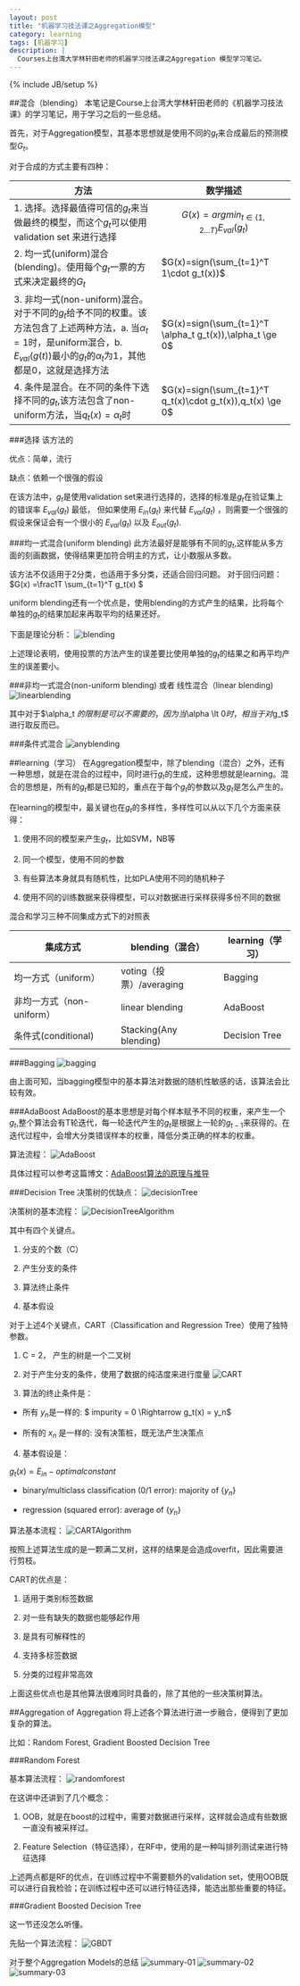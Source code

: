 ```yaml
---
layout: post
title: "机器学习技法课之Aggregation模型"
category: learning
tags: [机器学习]
description: |
  Courses上台湾大学林轩田老师的机器学习技法课之Aggregation 模型学习笔记。
---
```


{% include JB/setup %}



##混合（blending）
本笔记是Course上台湾大学林轩田老师的《机器学习技法课》的学习笔记，用于学习之后的一些总结。

首先，对于Aggregation模型，其基本思想就是使用不同的$g_t$来合成最后的预测模型$G_t$。

对于合成的方式主要有四种：

|方法|数学描述|
| -- | ------ |
|1. 选择。选择最值得可信的$g_t$来当做最终的模型，而这个$g_t$可以使用validation set 来进行选择 | $$G(x)=argmin_{ t \in \{1,2...T\} }E_{val} (g_t)$$ |
|2. 均一式(uniform)混合(blending)。使用每个$g_t$一票的方式来决定最终的$G_t$ | $G(x)=sign(\sum_{t=1}^T 1\cdot g_t(x))$ |
|3. 非均一式(non-uniform)混合。对于不同的$g_t$给予不同的权重。该方法包含了上述两种方法，a. 当$\alpha_t=1$时，是uniform混合，b. $E_{val}(g(t))$最小的$g_t$的$\alpha_t$为1，其他都是0，这就是选择方法 | $G(x)=sign(\sum_{t=1}^T \alpha_t g_t(x)),\alpha_t \ge 0$ |
|4. 条件是混合。在不同的条件下选择不同的$g_t$,该方法包含了non-uniform方法，当$q_t(x)=\alpha_t$时 | $G(x)=sign(\sum_{t=1}^T q_t(x)\cdot g_t(x)),q_t(x) \ge 0$ |


###选择
该方法的

优点：简单，流行

缺点：依赖一个很强的假设

在该方法中，$g_t$是使用validation set来进行选择的，选择的标准是$g_t$在验证集上的错误率 $E_{val}(g_t)$ 最低，
但如果使用 $E_{in}(g_t)$ 来代替 $E_{val}(g_t)$ ，则需要一个很强的假设来保证会有一个很小的 $E_{val}(g_t)$ 以及 $E_{out}(g_t)$.

###均一式混合(uniform blending)
此方法最好是能够有不同的$g_t$,这样能从多方面的刻画数据，使得结果更加符合明主的方式，让小数服从多数。

该方法不仅适用于2分类，也适用于多分类，还适合回归问题。
对于回归问题：$G(x) =\frac1T \sum_{t=1}^T g_t(x) $

uniform blending还有一个优点是，使用blending的方式产生的结果，比将每个单独的$g_t$的结果加起来再取平均的结果还好。

下面是理论分析：
![blending](/res/images/blending-01.png)

上述理论表明，使用投票的方法产生的误差要比使用单独的$g_t$的结果之和再平均产生的误差要小。

###非均一式混合(non-uniform blending) 或者 线性混合（linear blending)
![linearblending](/res/images/linearblending.png)

其中对于$\alpha_t $的限制是可以不需要的，因为当$\alpha \lt 0$时，相当于对$g_t$ 进行取反而已。

###条件式混合
![anyblending](/res/images/anyblending.png)


##learning（学习）
在Aggregation模型中，除了blending（混合）之外，还有一种思想，就是在混合的过程中，同时进行$g_t$的生成，这种思想就是learning。混合的思想是，所有的$g_t$都是已知的，重点在于每个$g_t$的参数以及$g_t$是怎么产生的。

在learning的模型中，最关键也在$g_t$的多样性，多样性可以从以下几个方面来获得：

1. 使用不同的模型来产生$g_t$，比如SVM，NB等

2. 同一个模型，使用不同的参数

3. 有些算法本身就具有随机性，比如PLA使用不同的随机种子

4. 使用不同的训练数据来获得模型，可以对数据进行采样获得多份不同的数据

混合和学习三种不同集成方式下的对照表

|集成方式|blending（混合）|learning（学习）|
| ------ | ------------ | -------------- |
|均一方式（uniform）| voting（投票）/averaging|Bagging|
|非均一方式（non-uniform）|linear blending|AdaBoost|
|条件式(conditional)|Stacking(Any blending)|Decision Tree|


###Bagging
![bagging](/res/images/bagging.png)

由上面可知，当bagging模型中的基本算法对数据的随机性敏感的话，该算法会比较有效。

###AdaBoost
AdaBoost的基本思想是对每个样本赋予不同的权重，来产生一个$g_t$,整个算法会有T轮迭代，每一轮迭代产生的$g_t$是根据上一轮的$g_{t-1}$来获得的。在迭代过程中，会增大分类错误样本的权重，降低分类正确的样本的权重。

算法流程：
![AdaBoost](/res/images/adaboost.png)

具体过程可以参考这篇博文：[AdaBoost算法的原理与推导](http://blog.csdn.net/v_july_v/article/details/40718799)

###Decision Tree
决策树的优缺点：
![decisionTree](/res/images/decisiontree-01.png)

决策树的基本流程：
![DecisionTreeAlgorithm](/res/images/decisiontree-02.png)

其中有四个关键点。

1. 分支的个数（C）

2. 产生分支的条件

3. 算法终止条件

4. 基本假设

对于上述4个关键点，CART（Classification and Regression Tree）使用了独特参数。

1. C = 2， 产生的树是一个二叉树

2. 对于产生分支的条件，使用了数据的纯洁度来进行度量
![CART](/res/images/decisiontree-03.png)

3. 算法的终止条件是：
- 所有 $y_n$是一样的: $ impurity = 0 \Rightarrow   g_t(x) = y_n$

- 所有的 $x_n$ 是一样的: 没有决策桩，既无法产生决策点

4. 基本假设是：

$g_t (x) = E_{in} - optimal constant$

- binary/multiclass classification (0/1 error): majority of {$y_n$}

- regression (squared error): average of {$y_n$}

算法基本流程：
![CARTAlgorithm](/res/images/cart-01.png)

按照上述算法生成的是一颗满二叉树，这样的结果是会造成overfit，因此需要进行剪枝。


CART的优点是：

1. 适用于类别标签数据

2. 对一些有缺失的数据也能够起作用

3. 是具有可解释性的

4. 支持多标签数据

5. 分类的过程非常高效

上面这些优点也是其他算法很难同时具备的，除了其他的一些决策树算法。

##Aggregation of Aggregation
将上述各个算法进行进一步融合，便得到了更加复杂的算法。

比如：Random Forest, Gradient Boosted Decision Tree

###Random Forest

基本算法流程：
![randomforest](/res/images/randomforest.png)

在这讲中还讲到了几个概念：

1. OOB，就是在boost的过程中，需要对数据进行采样，这样就会造成有些数据一直没有被采样过。

2. Feature Selection（特征选择），在RF中，使用的是一种叫排列测试来进行特征选择

上述两点都是RF的优点，在训练过程中不需要额外的validation set，使用OOB既可以进行自我检验；在训练过程中还可以进行特征选择，能选出那些重要的特征。

###Gradient Boosted Decision Tree

这一节还没怎么听懂。

先贴一个算法流程：
![GBDT](/res/images/gbdt.png)


对于整个Aggregation Models的总结
![summary-01](/res/images/summary-01.png)
![summary-02](/res/images/summary-02.png)
![summary-03](/res/images/summary-03.png)